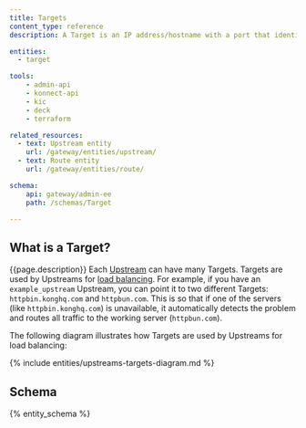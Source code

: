 ```yaml
---
title: Targets
content_type: reference
description: A Target is an IP address/hostname with a port that identifies an instance of a backend service.

entities:
  - target

tools:
    - admin-api
    - konnect-api
    - kic
    - deck
    - terraform

related_resources:
  - text: Upstream entity
    url: /gateway/entities/upstream/
  - text: Route entity
    url: /gateway/entities/route/

schema:
    api: gateway/admin-ee
    path: /schemas/Target

---
```


## What is a Target?

{{page.description}} Each [Upstream](/gateway/entities/upstream/) can have many Targets. Targets are used by Upstreams for [load balancing](https://docs.konghq.com/gateway/latest/how-kong-works/load-balancing/). For example, if you have an `example_upstream` Upstream, you can point it to two different Targets: `httpbin.konghq.com` and `httpbun.com`. This is so that if one of the servers (like `httpbin.konghq.com`) is unavailable, it automatically detects the problem and routes all traffic to the working server (`httpbun.com`).

The following diagram illustrates how Targets are used by Upstreams for load balancing:

{% include entities/upstreams-targets-diagram.md %}

## Schema

{% entity_schema %}
